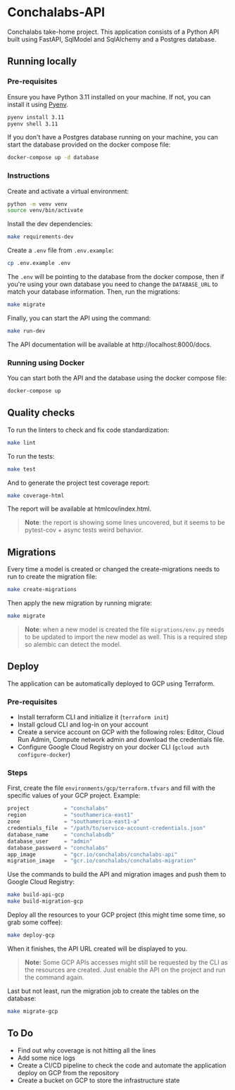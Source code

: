 # Conchalabs-API

Conchalabs take-home project. This application consists of a Python API built using FastAPI, SqlModel and SqlAlchemy 
and a Postgres database.

## Running locally

### Pre-requisites

Ensure you have Python 3.11 installed on your machine. If not, you can install it using [Pyenv](https://github.com/pyenv/pyenv).

```bash
pyenv install 3.11
pyenv shell 3.11
```

If you don't have a Postgres database running on your machine, you can start the database provided on the docker compose file:

```bash
docker-compose up -d database
```

### Instructions

Create and activate a virtual environment:

```bash
python -m venv venv
source venv/bin/activate
```

Install the dev dependencies:

```bash
make requirements-dev
```

Create a `.env` file from `.env.example`:

```bash
cp .env.example .env
```

The `.env` will be pointing to the database from the docker compose, then if you're using your own database 
you need to change the `DATABASE_URL` to match your database information.
Then, run the migrations:

```bash
make migrate
```

Finally, you can start the API using the command:

```bash
make run-dev
```

The API documentation will be available at http://localhost:8000/docs.

### Running using Docker

You can start both the API and the database using the docker compose file:

```bash
docker-compose up
```

## Quality checks

To run the linters to check and fix code standardization:

```bash
make lint
```

To run the tests:

```bash
make test
```

And to generate the project test coverage report:

```bash
make coverage-html
```

The report will be available at htmlcov/index.html.

> **Note**: the report is showing some lines uncovered, but it seems to be pytest-cov + async tests weird behavior.

## Migrations

Every time a model is created or changed the create-migrations needs to run to create the migration file:

```bash
make create-migrations
```

Then apply the new migration by running migrate:

```bash
make migrate
```

> **Note**: when a new model is created the file `migrations/env.py` needs to be updated to import the new model as well.
> This is a required step so alembic can detect the model.

## Deploy

The application can be automatically deployed to GCP using Terraform.

### Pre-requisites

* Install terraform CLI and initialize it (`terraform init`)
* Install gcloud CLI and log-in on your account
* Create a service account on GCP with the following roles: Editor, Cloud Run Admin, Compute network admin and download the credentials file. 
* Configure Google Cloud Registry on your docker CLI (`gcloud auth configure-docker`)

### Steps

First, create the file `environments/gcp/terraform.tfvars` and fill with the specific values of your GCP project. Example:

```terraform
project           = "conchalabs"
region            = "southamerica-east1"
zone              = "southamerica-east1-a"
credentials_file  = "/path/to/service-account-credentials.json"
database_name     = "conchalabsdb"
database_user     = "admin"
database_password = "conchalabs"
app_image         = "gcr.io/conchalabs/conchalabs-api"
migration_image   = "gcr.io/conchalabs/conchalabs-migration"
```

Use the commands to build the API and migration images and push them to Google Cloud Registry:

```bash
make build-api-gcp
make build-migration-gcp
```

Deploy all the resources to your GCP project (this might time some time, so grab some coffee):

```bash
make deploy-gcp
```

When it finishes, the API URL created will be displayed to you. 

> **Note:** Some GCP APIs accesses might still be requested by the CLI as the resources are created.
> Just enable the API on the project and run the command again.

Last but not least, run the migration job to create the tables on the database:

```bash
make migrate-gcp
```

## To Do

* Find out why coverage is not hitting all the lines
* Add some nice logs
* Create a CI/CD pipeline to check the code and automate the application deploy on GCP from the repository
* Create a bucket on GCP to store the infrastructure state

